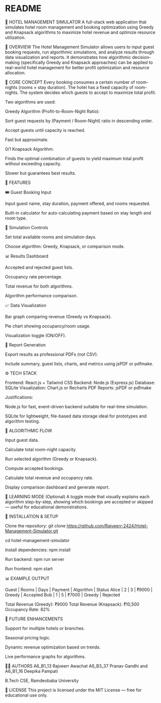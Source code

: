 # README

🏨 HOTEL MANAGEMENT SIMULATOR
A full-stack web application that simulates hotel room management and booking optimization using Greedy and Knapsack algorithms to maximize hotel revenue and optimize resource utilization.

🚀 OVERVIEW
The Hotel Management Simulator allows users to input guest booking requests, run algorithmic simulations, and analyze results through data visualization and reports.
It demonstrates how algorithmic decision-making (specifically Greedy and Knapsack approaches) can be applied to real-world hotel management for better profit optimization and resource allocation.

🧠 CORE CONCEPT
Every booking consumes a certain number of room-nights (rooms × stay duration).
The hotel has a fixed capacity of room-nights.
The system decides which guests to accept to maximize total profit.

Two algorithms are used:

Greedy Algorithm (Profit-to-Room-Night Ratio):

Sort guest requests by (Payment / Room-Night) ratio in descending order.

Accept guests until capacity is reached.

Fast but approximate.

0/1 Knapsack Algorithm:

Finds the optimal combination of guests to yield maximum total profit without exceeding capacity.

Slower but guarantees best results.

🧩 FEATURES

🎟️ Guest Booking Input

Input guest name, stay duration, payment offered, and rooms requested.

Built-in calculator for auto-calculating payment based on stay length and room type.

🏨 Simulation Controls

Set total available rooms and simulation days.

Choose algorithm: Greedy, Knapsack, or comparison mode.

📊 Results Dashboard

Accepted and rejected guest lists.

Occupancy rate percentage.

Total revenue for both algorithms.

Algorithm performance comparison.

📈 Data Visualization

Bar graph comparing revenue (Greedy vs Knapsack).

Pie chart showing occupancy/room usage.

Visualization toggle (ON/OFF).

🧾 Report Generation

Export results as professional PDFs (not CSV).

Include summary, guest lists, charts, and metrics using jsPDF or pdfmake.

⚙️ TECH STACK

Frontend: React.js + Tailwind CSS
Backend: Node.js (Express.js)
Database: SQLite
Visualization: Chart.js or Recharts
PDF Reports: jsPDF or pdfmake

Justifications:

Node.js for fast, event-driven backend suitable for real-time simulation.

SQLite for lightweight, file-based data storage ideal for prototypes and algorithm testing.

🧮 ALGORITHMIC FLOW

Input guest data.

Calculate total room-night capacity.

Run selected algorithm (Greedy or Knapsack).

Compute accepted bookings.

Calculate total revenue and occupancy rate.

Display comparison dashboard and generate report.

🧠 LEARNING MODE (Optional)
A toggle mode that visually explains each algorithm step-by-step, showing which bookings are accepted or skipped — useful for educational demonstrations.

📄 INSTALLATION & SETUP

Clone the repository:
git clone https://github.com/Rajveerr-2424/Hotel-Management-Simulator.git

cd hotel-management-simulator

Install dependencies:
npm install

Run backend:
npm run server

Run frontend:
npm start

📊 EXAMPLE OUTPUT

Guest | Rooms | Days | Payment | Algorithm | Status
Alice | 2 | 3 | ₹9000 | Greedy | Accepted
Bob | 1 | 5 | ₹7000 | Greedy | Rejected

Total Revenue (Greedy): ₹9000
Total Revenue (Knapsack): ₹10,500
Occupancy Rate: 82%

🧰 FUTURE ENHANCEMENTS

Support for multiple hotels or branches.

Seasonal pricing logic.

Dynamic revenue optimization based on trends.

Live performance graphs for algorithms.

👨‍💻 AUTHORS
A6_B1_13 Rajveerr Awachat
A6_B3_37 Pranav Gandhi
and
A6_B1_16 Deepika Pampati

B.Tech CSE, Ramdeobaba University

🧾 LICENSE
This project is licensed under the MIT License — free for educational use only.
